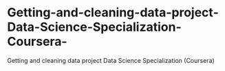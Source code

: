 # Getting-and-cleaning-data-project-Data-Science-Specialization-Coursera-
Getting and cleaning data project  Data Science Specialization (Coursera)

